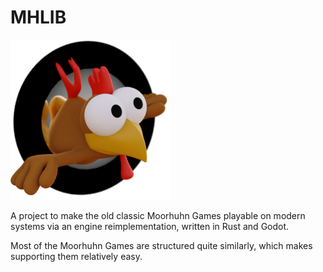 # MHLIB

![](godot/icon.png)

A project to make the old classic Moorhuhn Games playable
on modern systems via an engine reimplementation, written
in Rust and Godot.

Most of the Moorhuhn Games are structured quite similarly,
which makes supporting them relatively easy.

